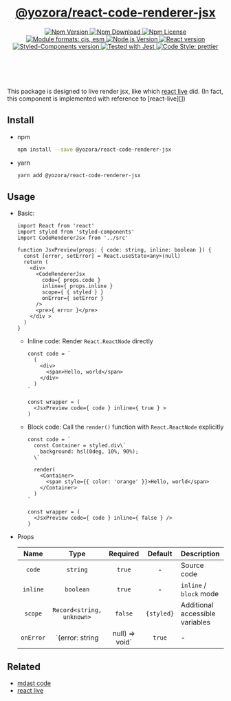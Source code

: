 <header>
  <h1 align="center">
    <a href="https://github.com/guanghechen/yozora-react/tree/main/packages/code-renderer-jsx#readme">@yozora/react-code-renderer-jsx</a>
  </h1>
  <div align="center">
    <a href="https://www.npmjs.com/package/@yozora/react-code-renderer-jsx">
      <img
        alt="Npm Version"
        src="https://img.shields.io/npm/v/@yozora/react-code-renderer-jsx.svg"
      />
    </a>
    <a href="https://www.npmjs.com/package/@yozora/react-code-renderer-jsx">
      <img
        alt="Npm Download"
        src="https://img.shields.io/npm/dm/@yozora/react-code-renderer-jsx.svg"
      />
    </a>
    <a href="https://www.npmjs.com/package/@yozora/react-code-renderer-jsx">
      <img
        alt="Npm License"
        src="https://img.shields.io/npm/l/@yozora/react-code-renderer-jsx.svg"
      />
    </a>
    <a href="#install">
      <img
        alt="Module formats: cjs, esm"
        src="https://img.shields.io/badge/module_formats-cjs%2C%20esm-green.svg"
      />
    </a>
    <a href="https://github.com/nodejs/node">
      <img
        alt="Node.js Version"
        src="https://img.shields.io/node/v/@yozora/react-code-renderer-jsx"
      />
    </a>
    <a href="https://github.com/facebook/react">
      <img
        alt="React version"
        src="https://img.shields.io/npm/dependency-version/@yozora/react-code-renderer-jsx/peer/react"
      />
    </a>
    <a href="https://github.com/styled-components/styled-components">
      <img
        alt="Styled-Components version"
        src="https://img.shields.io/npm/dependency-version/@yozora/react-code-renderer-jsx/peer/styled-components"
      />
    </a>
    <a href="https://github.com/facebook/jest">
      <img
        alt="Tested with Jest"
        src="https://img.shields.io/badge/tested_with-jest-9c465e.svg"
      />
    </a>
    <a href="https://github.com/prettier/prettier">
      <img
        alt="Code Style: prettier"
        src="https://img.shields.io/badge/code_style-prettier-ff69b4.svg?style=flat-square"
      />
    </a>
  </div>
</header>
<br/>

This package is designed to live render jsx, like which [react live][] did. (In fact,
this component is implemented with reference to [react-live][])


## Install

* npm

  ```bash
  npm install --save @yozora/react-code-renderer-jsx
  ```

* yarn

  ```bash
  yarn add @yozora/react-code-renderer-jsx
  ```

## Usage
  * Basic:

    ```tsx
    import React from 'react'
    import styled from 'styled-components'
    import CodeRendererJsx from '../src'

    function JsxPreview(props: { code: string, inline: boolean }) {
      const [error, setError] = React.useState<any>(null)
      return (
        <div>
          <CodeRendererJsx
            code={ props.code }
            inline={ props.inline }
            scope={ { styled } }
            onError={ setError }
          />
          <pre>{ error }</pre>
        </div >
      )
    }
    ```

    - Inline code: Render `React.ReactNode` directly

      ```tsx
      const code = `
        (
          <div>
            <span>Hello, world</span>
          </div>
        )
      `

      const wrapper = (
        <JsxPreview code={ code } inline={ true } >
      )
      ```

    - Block code: Call the `render()` function with `React.ReactNode` explicitly

      ```tsx
      const code = `
        const Container = styled.div\`
          background: hsl(0deg, 10%, 90%);
        \`

        render(
          <Container>
            <span style={{ color: 'orange' }}>Hello, world</span>
          </Container>
        )
      `

      const wrapper = (
        <JsxPreview code={ code } inline={ false } />
      )
      ```

  * Props

     Name       | Type                              | Required  | Default     | Description
    :----------:|:---------------------------------:|:---------:|:-----------:|:-------------
     `code`     | `string`                          | `true`    | -           | Source code
     `inline`   | `boolean`                         | `true`    | -           | `inline` / `block` mode
     `scope`    | `Record<string, unknown>`         | `false`   | `{styled}`  | Additional accessible variables
     `onError`  | `(error: string | null) => void`  | `true`    | -           | Error callback


## Related

  - [mdast code][]
  - [react live][]

[mdast code]: https://github.com/syntax-tree/mdast#code
[react live]: https://github.com/FormidableLabs/react-live
